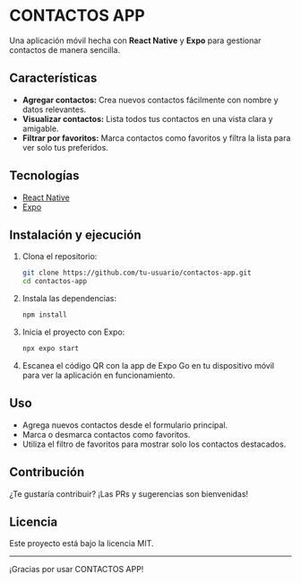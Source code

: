 # CONTACTOS APP

Una aplicación móvil hecha con **React Native** y **Expo** para gestionar contactos de manera sencilla.

## Características

- **Agregar contactos:** Crea nuevos contactos fácilmente con nombre y datos relevantes.
- **Visualizar contactos:** Lista todos tus contactos en una vista clara y amigable.
- **Filtrar por favoritos:** Marca contactos como favoritos y filtra la lista para ver solo tus preferidos.

## Tecnologías

- [React Native](https://reactnative.dev/)
- [Expo](https://expo.dev/)

## Instalación y ejecución

1. Clona el repositorio:
   ```bash
   git clone https://github.com/tu-usuario/contactos-app.git
   cd contactos-app
   ```
2. Instala las dependencias:
   ```bash
   npm install
   ```
3. Inicia el proyecto con Expo:
   ```bash
   npx expo start
   ```
4. Escanea el código QR con la app de Expo Go en tu dispositivo móvil para ver la aplicación en funcionamiento.

## Uso

- Agrega nuevos contactos desde el formulario principal.
- Marca o desmarca contactos como favoritos.
- Utiliza el filtro de favoritos para mostrar solo los contactos destacados.

## Contribución

¿Te gustaría contribuir? ¡Las PRs y sugerencias son bienvenidas!

## Licencia

Este proyecto está bajo la licencia MIT.

---

¡Gracias por usar CONTACTOS APP!
